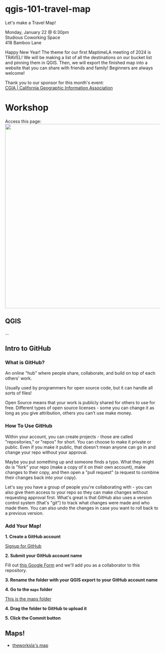 # qgis-101-travel-map

Let's make a Travel Map!

Monday, January 22 @ 6:30pm<br>
Studious Coworking Space<br>
418 Bamboo Lane

Happy New Year!  The theme for our first MaptimeLA meeting of 2024 is TRAVEL!  We will be making a list of all the destinations on our bucket list and pinning them in QGIS.  Then, we will export the finished map into a website that you can share with friends and family!  Beginners are always welcome!

Thank you to our sponsor for this month's event: <br>
[CGIA | California Geographic Information Association](https://cgia.org/)

# Workshop

Access this page: <br>
<img src="https://github.com/maptimeLA/qgis-101-travel-map/assets/1873072/b01d6cd5-66d7-4f9b-b930-3740f4f89cfd" width=600 >

## QGIS

...

## Intro to GitHub

### What is GitHub?

An online "hub" where people share, collaborate, and build on top of each others' work.

Usually used by programmers for open source code, but it can handle all sorts of files!

Open Source means that your work is publicly shared for others to use for free.  Different types of open source licenses - some you can change it as long as you give attribution, others you can't use make money.

### How To Use GitHub

Within your account, you can create projects - those are called "repositories," or "repos" for short.  You can choose to make it private or public.  Even if you make it public, that doesn't mean anyone can go in and change your repo without your approval.

Maybe you put something up and someone finds a typo.  What they might do is "fork" your repo (make a copy of it on their own account), make changes to their copy, and then open a "pull request" (a request to combine their changes back into your copy).

Let's say you have a group of people you're collaborating with - you can also give them access to your repo so they can make changes without requesting approval first.  What's great is that GitHub also uses a version control system (that's "git") to track what changes were made and who made them.  You can also undo the changes in case you want to roll back to a previous version.

### Add Your Map!

**1. Create a GitHub account**

[Signup for GitHub](https://github.com/signup)

**2. Submit your GitHub account name**

Fill out [this Google Form](https://forms.gle/cp33PS8N1BzmTNpj9) and we'll add you as a collaborator to this repository.

**3. Rename the folder with your QGIS export to your GitHub account name**

**4. Go to the `maps` folder**

[This is the maps folder](https://github.com/maptimeLA/qgis-101-travel-map/tree/main/maps)

**4. Drag the folder to GitHub to upload it**

**5. Click the Commit button**

## Maps!

* [theworksla's map](https://maptimela.github.io/qgis-101-travel-map/maps/omars_map/index.html)
